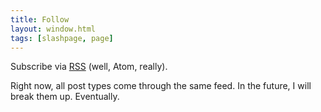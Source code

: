 ```yaml
---
title: Follow
layout: window.html
tags: [slashpage, page]
---
```


Subscribe via [RSS](/feed.xml) (well, Atom, really).

Right now, all post types come through the same feed. In the future, I will break them up. Eventually.